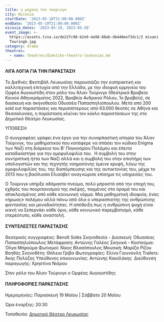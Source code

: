 ```yaml
---
title: η μηχανη του τουρινγκ
city: Nicosia
startDate: '2023-05-18T21:00:00.000Z'
endDate: '2023-05-19T21:00:00.000Z'
nicosia_dates: '2023-05-19, 2023-05-20'
event_image: >-
  https://assets.tina.io/de22fc98-b2e9-4a98-88ab-db440eef3dc1/I mixani tou
  Touringk.jpg
category: drama
theatres:
  - name: theatres/dimotiko-theatro-leukosias.md
---
```


#### ΛΙΓΑ ΛΟΓΙΑ ΓΙΑ ΤΗΝ ΠΑΡΑΣΤΑΣΗ

Το Διεθνές Φεστιβάλ Λευκωσίας παρουσιάζει την εισπρακτική και καλλιτεχνική επιτυχία από την Ελλάδα, με την ιδιοφυή ερμηνεία του Ορφέα Αυγουστίδη στον ρόλο του Άλαν Τούρινγκ (Θεατρικά Βραβεία Κοινού Αθηνοράματος 2022, Βραβείο Ανδρικού Ρόλου, 1ο βραβείο), σε διασκευή και σκηνοθεσία Οδυσσέα Παπασπηλιόπουλου. Μετά από 200 sold out παραστάσεις και περισσότερους από 63.000 θεατές σε Αθήνα και Θεσσαλονίκη, η παράσταση κλείνει τον κύκλο παραστάσεων της στο Δημοτικό Θέατρο Λευκωσίας.

ΥΠΟΘΕΣΗ

Ο συγγραφέας γράφει ένα έργο για την συναρπαστική ιστορία του Άλαν Τούρινγκ, του μαθηματικού που κατάφερε να σπάσει τον κώδικα Enigma των Ναζί στη διάρκεια του Β’ Παγκοσμίου Πολέμου και έπειτα καταδικάστηκε για την ομοφυλοφιλία του.  Η συμβολή του στην συντριπτική ήττα των Ναζί αλλά και η συμβολή του στην επιστήμη των υπολογιστών και της τεχνητής νοημοσύνης έμεινε κρυφή, λόγω της ομοφυλοφιλίας του, της διαπόμπευσης και της αυτοκτονίας του, μέχρι το 2013 που η βασίλισσα Ελισάβετ αναγνώρισε επίσημα τις υπηρεσίες του. 

O Τούρινγκ υπήρξε αδάμαστο πνεύμα, πολύ μπροστά από την εποχή του, εχθρός του πουριτανισμού της σκέψης, ταγμένος στο όραμά του και αποκλεισμένος από κάθε κοινωνική νόρμα. Μια μαθηματική ιδιοφυία, ένας «ήρωας» πολέμου αλλά πάνω από όλα ο υπερασπιστής της ανθρώπινης φαντασίας και μοναδικότητας. Η απόδειξη πως η ανθρώπινη ψυχή είναι ικανή να ξεπερνάει κάθε όριο, κάθε κοινωνικό παρεμβατισμό, κάθε στερεότυπο, κάθε αναστολή.

#### ΣΥΝΤΕΛΕΣΤΕΣ ΠΑΡΑΣΤΑΣΗΣ

Θεατρικός συγγραφέας: Benoît Solès
Σκηνοθεσία - Διασκευή: Οδυσσέας Παπασπηλιόπουλος
Μετάφραση: Αντώνης Γαλέος
Σκηνικά - Κοστούμια: Όλγα Μπρούμα
Φωτισμοί: Νίκος Βλασόπουλος
Μουσική: Μαρίζα Ρίζου
Βοηθός Σκηνοθέτη: Θάλεια Γρίβα
Φωτογραφίες: Ελίνα Γιουνανλή
Trailers: Άκης Πολύζος
Υπεύθυνος επικοινωνίας: Αντώνης Κοκολάκης 
Διεύθυνση παραγωγής: Χρηστίνα Νιάρου

Στον ρόλο του Άλαν Τούρινγκ ο Ορφέας Αυγουστίδης

#### ΠΛΗΡΟΦΟΡΙΕΣ ΠΑΡΑΣΤΑΣΗΣ

Ημερομηνίες: Παρασκευή 19 Μαϊου | Σάββατο 20 Μαϊου

Ώρα έναρξης: 20:30

Τοποθεσία: [Δημοτικό Θέατρο Λευκωσίας](?#map)









